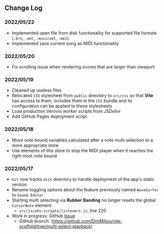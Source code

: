 ## Change Log

### 2022/05/22
- Implemented open file from disk functionality for supported file formats (`.krn`, `.xml`, `.musicxml`, `.mei`).
- Implemented save current song as MIDI functionality

### 2022/05/20
- Fix scrolling issue when rendering scores that are larger than viewport

### 2022/05/19
- Cleaned up useless files
- Relocated `CSS` stylesheet from `public` directory to `src/css` so that **Vite** has access to them,
includes them in the `CSS` bundle and its configuration can be applied to these stylesheets
- Load production Verovio worker scripts from *JSDelivr*
- Add GitHub Pages deployment script

### 2022/05/18
- Move note bound variables calculated after a note multi selection to a more appropriate store
- Use elements of this store to stop the MIDI player when it reaches the right most note bound

### 2022/05/17
- `Git` now tracks `dist` directory to handle deployment of the app's static version
- Rename toggling options about the feature previously named `WaveSurfer` to `Sound Editor`
- Starting multi selecting via **Rubber Banding** no longer resets the global `CursorNote` element
  - `src/js/vhv-scripts/listeners.js`, line 220
- Work in progress: GitHub [Issue](https://github.com/DimMilios/vite-scaffold/issues/5)
    - GitHub branch: (https://github.com/DimMilios/vite-scaffold/tree/multi-select-playback)
